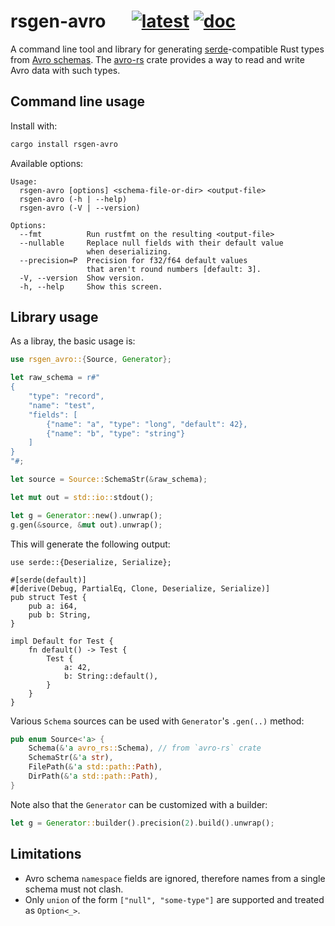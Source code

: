# rsgen-avro &emsp; [![latest]][crates.io] [![doc]][docs.rs]

[latest]: https://img.shields.io/crates/v/rsgen-avro.svg
[crates.io]: https://crates.io/crates/rsgen-avro
[doc]: https://docs.rs/rsgen-avro/badge.svg
[docs.rs]: https://docs.rs/rsgen-avro

A command line tool and library for generating [serde][]-compatible Rust types from
[Avro schemas][schemas]. The [avro-rs][] crate provides a way to read and write Avro
data with such types.

## Command line usage

Install with:

```sh
cargo install rsgen-avro
```

Available options:

```
Usage:
  rsgen-avro [options] <schema-file-or-dir> <output-file>
  rsgen-avro (-h | --help)
  rsgen-avro (-V | --version)

Options:
  --fmt          Run rustfmt on the resulting <output-file>
  --nullable     Replace null fields with their default value
                 when deserializing.
  --precision=P  Precision for f32/f64 default values
                 that aren't round numbers [default: 3].
  -V, --version  Show version.
  -h, --help     Show this screen.
```

## Library usage

As a libray, the basic usage is:

```rust
use rsgen_avro::{Source, Generator};

let raw_schema = r#"
{
    "type": "record",
    "name": "test",
    "fields": [
        {"name": "a", "type": "long", "default": 42},
        {"name": "b", "type": "string"}
    ]
}
"#;

let source = Source::SchemaStr(&raw_schema);

let mut out = std::io::stdout();

let g = Generator::new().unwrap();
g.gen(&source, &mut out).unwrap();
```

This will generate the following output:

```text
use serde::{Deserialize, Serialize};

#[serde(default)]
#[derive(Debug, PartialEq, Clone, Deserialize, Serialize)]
pub struct Test {
    pub a: i64,
    pub b: String,
}

impl Default for Test {
    fn default() -> Test {
        Test {
            a: 42,
            b: String::default(),
        }
    }
}
```

Various `Schema` sources can be used with `Generator`'s `.gen(..)` method:

```rust
pub enum Source<'a> {
    Schema(&'a avro_rs::Schema), // from `avro-rs` crate
    SchemaStr(&'a str),
    FilePath(&'a std::path::Path),
    DirPath(&'a std::path::Path),
}
```

Note also that the `Generator` can be customized with a builder:

```rust
let g = Generator::builder().precision(2).build().unwrap();
```

## Limitations

* Avro schema `namespace` fields are ignored, therefore names from a single schema must
  not clash.
* Only `union` of the form `["null", "some-type"]` are supported and treated as
  `Option<_>`.

[schemas]: https://avro.apache.org/docs/current/spec.html
[avro-rs]: https://github.com/flavray/avro-rs
[serde]: https://serde.rs
